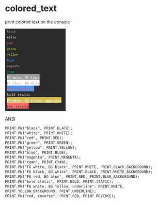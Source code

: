 # colored_text
print colored text on the console

![result](20180816233802.png)

[ANSI](https://zh.wikipedia.org/wiki/ANSI%E8%BD%AC%E4%B9%89%E5%BA%8F%E5%88%97)


```
PRINT.PN("black", PRINT.BLACK);
PRINT.PN("white", PRINT.WHITE);
PRINT.PN("red", PRINT.RED);
PRINT.PN("green", PRINT.GREEN);
PRINT.PN("yellow", PRINT.YELLOW);
PRINT.PN("blue", PRINT.BLUE);
PRINT.PN("magenta", PRINT.MAGENTA);
PRINT.PN("cyan", PRINT.CYAN);
PRINT.PN("FG white, BG black", PRINT.WHITE, PRINT.BLACK_BACKGROUND);
PRINT.PN("FG black, BG white", PRINT.BLACK, PRINT.WHITE_BACKGROUND);
PRINT.PN("FG red, BG blue", PRINT.RED, PRINT.BLUE_BACKGROUND);
PRINT.PN("bold italic", PRINT.BOLD, PRINT.ITATIC);
PRINT.PN("FG white, BG tellow, underline", PRINT.WHITE, PRINT.YELLOW_BACKGROUND, PRINT.UNDERLINE);
PRINT.PN("red, reverse", PRINT.RED, PRINT.REVERSE);
```

